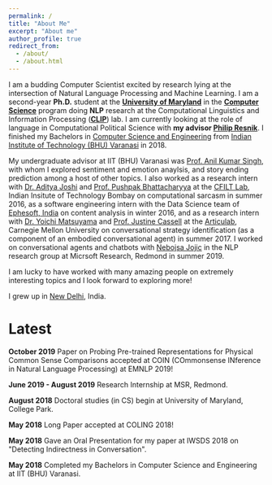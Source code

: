 ```yaml
---
permalink: /
title: "About Me"
excerpt: "About me"
author_profile: true
redirect_from: 
  - /about/
  - /about.html
---
```


I am a budding Computer Scientist excited by research lying at the intersection of Natural Language Processing and Machine Learning. I am a second-year **Ph.D.** student at the [**University of Maryland**](https://www.umd.edu/) in the [**Computer Science**](https://www.cs.umd.edu/people/pgoel1) program doing **NLP** research at the Computational Linguistics and Information Processing ([**CLIP**](https://wiki.umiacs.umd.edu/clip/index.php/Main_Page)) lab. I am currently looking at the role of language in Computational Political Science with **my advisor [Philip Resnik](http://users.umiacs.umd.edu/~resnik/)**. I finished my Bachelors in [Computer Science and Engineering](https://www.iitbhu.ac.in/dept/cse) from [Indian Institute of Technology (BHU) Varanasi](https://www.iitbhu.ac.in/) in 2018.

My undergraduate advisor at IIT (BHU) Varanasi was [Prof. Anil Kumar Singh](https://www.iitbhu.ac.in/dept/cse/people/aksinghcse), with whom I explored sentiment and emotion anaylsis, and story ending prediction among a host of other topics. I also worked as a research intern with [Dr. Aditya Joshi](https://www.cse.iitb.ac.in/~adityaj/) and [Prof. Pushpak Bhattacharyya](https://www.cse.iitb.ac.in/~pb/) at the [CFILT Lab](http://www.cfilt.iitb.ac.in/), Indian Insitute of Technology Bombay on computational sarcasm in summer 2016, as a software engineering intern with the Data Science team of [Ephesoft, India](https://www.ephesoft.com/) on content analysis in winter 2016, and as a research intern with [Dr. Yoichi Matsuyama](http://www.yoichimatsuyama.com/) and [Prof. Justine Cassell](http://www.justinecassell.com/) at the [Articulab](http://articulab.hcii.cs.cmu.edu/), Carnegie Mellon University on conversational strategy identification (as a component of an embodied conversational agent) in summer 2017. I worked on conversational agents and chatbots with [Nebojsa Jojic](https://www.microsoft.com/en-us/research/people/jojic/) in the NLP research group at Micrsoft Research, Redmond in summer 2019. 

I am lucky to have worked with many amazing people on extremely interesting topics and I look forward to exploring more!

I grew up in [New Delhi](https://en.wikipedia.org/wiki/New_Delhi), India.

Latest
======

**October 2019** Paper on Probing Pre-trained Representations for Physical Common Sense Comparisons accepted at COIN (COmmonsense INference in Natural Language Processing) at EMNLP 2019!

**June 2019 - August 2019** Research Internship at MSR, Redmond.

**August 2018** Doctoral studies (in CS) begin at University of Maryland, College Park.

**May 2018** Long Paper accepted at COLING 2018!

**May 2018** Gave an Oral Presentation for my paper at IWSDS 2018 on "Detecting Indirectness in Conversation".

**May 2018** Completed my Bachelors in Computer Science and Engineering at IIT (BHU) Varanasi.
